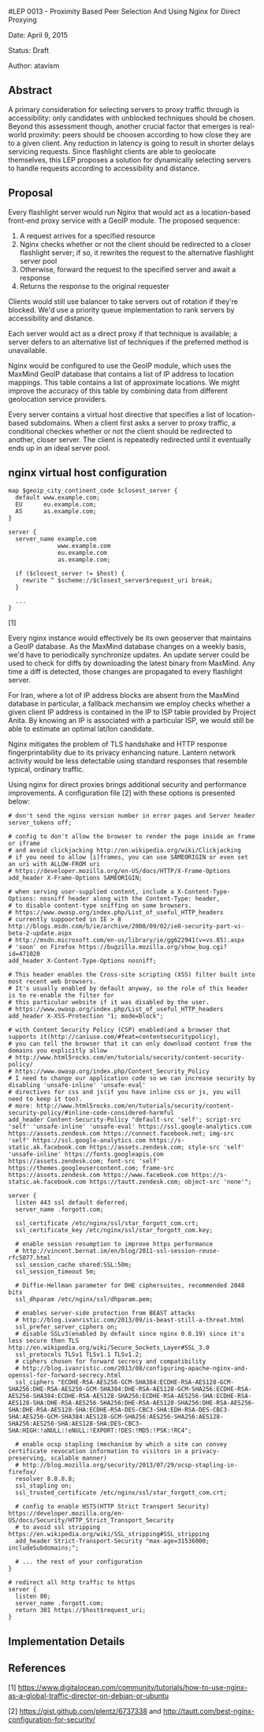 #LEP 0013 - Proximity Based Peer Selection And Using Nginx for Direct Proxying

Date: April 9, 2015

Status: Draft

Author: atavism

## Abstract

A primary consideration for selecting servers to proxy traffic through is accessibility: only candidates with unblocked techniques should be chosen. Beyond this assessment though, another crucial factor that emerges is real-world proximity: peers should be choosen according to how close they are to a given client. Any reduction in latency is going to result in shorter delays servicing requests. Since flashlight clients are able to geolocate themselves, this LEP proposes a solution for dynamically selecting servers to handle requests according to accessibility and distance.

## Proposal

Every flashlight server would run Nginx that would act as a location-based front-end proxy service with a GeoIP module. The proposed sequence:

1. A request arrives for a specified resource
2. Nginx checks whether or not the client should be redirected to a closer flashlight server; if so, 
   it rewrites the request to the alternative flashlight server pool
3. Otherwise, forward the request to the specified server and await a response
4. Returns the response to the original requester

Clients would still use balancer to take servers out of rotation if they're blocked. We'd use a priority queue implementation to rank servers by accessibility and distance.

Each server would act as a direct proxy if that technique is available; a server defers to an alternative list of techniques if the preferred method is unavailable. 

Nginx would be configured to use the GeoIP module, which uses the MaxMind GeoIP database that contains a list of IP address to location mappings. This table contains a list of approximate locations. We might improve the accuracy of this table by combining data from different geolocation service providers.

Every server contains a virtual host directive that specifies a list of location-based subdomains. When a client first asks a server to proxy traffic, a conditional checkes whether or not the client should be redirected to another, closer server. The client is repeatedly redirected until it eventually ends up in an ideal server pool.

## nginx virtual host configuration
```
map $geoip_city_continent_code $closest_server {
  default www.example.com;
  EU      eu.example.com;
  AS      as.example.com;
}

server {
  server_name example.com
              www.example.com
              eu.example.com
              as.example.com;

  if ($closest_server != $host) {
    rewrite ^ $scheme://$closest_server$request_uri break;
  }

  ...
}
```
[1]

Every nginx instance would effectively be its own geoserver that maintains a GeoIP database. As the MaxMind database changes on a weekly basis, we'd have to periodically synchronize updates. An update server could be used to check for diffs by downloading the latest binary from MaxMind. Any time a diff is detected, those changes are propagated to every flashlight server.

For Iran, where a lot of IP address blocks are absent from the MaxMind database in particular, a fallback mechansim we employ checks whether a given client IP address is contained in the IP to ISP table provided by Project Anita. By knowing an IP is associated with a particular ISP, we would still be able to estimate an optimal lat/lon candidate. 

Nginx mitigates the problem of TLS handshake and HTTP response fingerprintability due to its privacy enhancing nature. Lantern network activity would be less detectable using standard responses that resemble typical, ordinary traffic.

Using nginx for direct proxies brings additional security and performance improvements. A configuration file [2] with these options is presented below:

```
# don't send the nginx version number in error pages and Server header
server_tokens off;

# config to don't allow the browser to render the page inside an frame or iframe
# and avoid clickjacking http://en.wikipedia.org/wiki/Clickjacking
# if you need to allow [i]frames, you can use SAMEORIGIN or even set an uri with ALLOW-FROM uri
# https://developer.mozilla.org/en-US/docs/HTTP/X-Frame-Options
add_header X-Frame-Options SAMEORIGIN;

# when serving user-supplied content, include a X-Content-Type-Options: nosniff header along with the Content-Type: header,
# to disable content-type sniffing on some browsers.
# https://www.owasp.org/index.php/List_of_useful_HTTP_headers
# currently suppoorted in IE > 8 http://blogs.msdn.com/b/ie/archive/2008/09/02/ie8-security-part-vi-beta-2-update.aspx
# http://msdn.microsoft.com/en-us/library/ie/gg622941(v=vs.85).aspx
# 'soon' on Firefox https://bugzilla.mozilla.org/show_bug.cgi?id=471020
add_header X-Content-Type-Options nosniff;

# This header enables the Cross-site scripting (XSS) filter built into most recent web browsers.
# It's usually enabled by default anyway, so the role of this header is to re-enable the filter for 
# this particular website if it was disabled by the user.
# https://www.owasp.org/index.php/List_of_useful_HTTP_headers
add_header X-XSS-Protection "1; mode=block";

# with Content Security Policy (CSP) enabled(and a browser that supports it(http://caniuse.com/#feat=contentsecuritypolicy),
# you can tell the browser that it can only download content from the domains you explicitly allow
# http://www.html5rocks.com/en/tutorials/security/content-security-policy/
# https://www.owasp.org/index.php/Content_Security_Policy
# I need to change our application code so we can increase security by disabling 'unsafe-inline' 'unsafe-eval'
# directives for css and js(if you have inline css or js, you will need to keep it too).
# more: http://www.html5rocks.com/en/tutorials/security/content-security-policy/#inline-code-considered-harmful
add_header Content-Security-Policy "default-src 'self'; script-src 'self' 'unsafe-inline' 'unsafe-eval' https://ssl.google-analytics.com https://assets.zendesk.com https://connect.facebook.net; img-src 'self' https://ssl.google-analytics.com https://s-static.ak.facebook.com https://assets.zendesk.com; style-src 'self' 'unsafe-inline' https://fonts.googleapis.com https://assets.zendesk.com; font-src 'self' https://themes.googleusercontent.com; frame-src https://assets.zendesk.com https://www.facebook.com https://s-static.ak.facebook.com https://tautt.zendesk.com; object-src 'none'";

server {
  listen 443 ssl default deferred;
  server_name .forgott.com;

  ssl_certificate /etc/nginx/ssl/star_forgott_com.crt;
  ssl_certificate_key /etc/nginx/ssl/star_forgott_com.key;

  # enable session resumption to improve https performance
  # http://vincent.bernat.im/en/blog/2011-ssl-session-reuse-rfc5077.html
  ssl_session_cache shared:SSL:50m;
  ssl_session_timeout 5m;

  # Diffie-Hellman parameter for DHE ciphersuites, recommended 2048 bits
  ssl_dhparam /etc/nginx/ssl/dhparam.pem;

  # enables server-side protection from BEAST attacks
  # http://blog.ivanristic.com/2013/09/is-beast-still-a-threat.html
  ssl_prefer_server_ciphers on;
  # disable SSLv3(enabled by default since nginx 0.8.19) since it's less secure then TLS http://en.wikipedia.org/wiki/Secure_Sockets_Layer#SSL_3.0
  ssl_protocols TLSv1 TLSv1.1 TLSv1.2;
  # ciphers chosen for forward secrecy and compatibility
  # http://blog.ivanristic.com/2013/08/configuring-apache-nginx-and-openssl-for-forward-secrecy.html
  ssl_ciphers "ECDHE-RSA-AES256-GCM-SHA384:ECDHE-RSA-AES128-GCM-SHA256:DHE-RSA-AES256-GCM-SHA384:DHE-RSA-AES128-GCM-SHA256:ECDHE-RSA-AES256-SHA384:ECDHE-RSA-AES128-SHA256:ECDHE-RSA-AES256-SHA:ECDHE-RSA-AES128-SHA:DHE-RSA-AES256-SHA256:DHE-RSA-AES128-SHA256:DHE-RSA-AES256-SHA:DHE-RSA-AES128-SHA:ECDHE-RSA-DES-CBC3-SHA:EDH-RSA-DES-CBC3-SHA:AES256-GCM-SHA384:AES128-GCM-SHA256:AES256-SHA256:AES128-SHA256:AES256-SHA:AES128-SHA:DES-CBC3-SHA:HIGH:!aNULL:!eNULL:!EXPORT:!DES:!MD5:!PSK:!RC4";

  # enable ocsp stapling (mechanism by which a site can convey certificate revocation information to visitors in a privacy-preserving, scalable manner)
  # http://blog.mozilla.org/security/2013/07/29/ocsp-stapling-in-firefox/
  resolver 8.8.8.8;
  ssl_stapling on;
  ssl_trusted_certificate /etc/nginx/ssl/star_forgott_com.crt;

  # config to enable HSTS(HTTP Strict Transport Security) https://developer.mozilla.org/en-US/docs/Security/HTTP_Strict_Transport_Security
  # to avoid ssl stripping https://en.wikipedia.org/wiki/SSL_stripping#SSL_stripping
  add_header Strict-Transport-Security "max-age=31536000; includeSubdomains;";

  # ... the rest of your configuration
}

# redirect all http traffic to https
server {
  listen 80;
  server_name .forgott.com;
  return 301 https://$host$request_uri;
}
```

## Implementation Details

## References
[1] https://www.digitalocean.com/community/tutorials/how-to-use-nginx-as-a-global-traffic-director-on-debian-or-ubuntu

[2] https://gist.github.com/plentz/6737338 and 
http://tautt.com/best-nginx-configuration-for-security/
